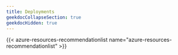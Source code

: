 ```yaml
---
title: Deployments
geekdocCollapseSection: true
geekdocHidden: true
---
```


{{< azure-resources-recommendationlist name="azure-resources-recommendationlist" >}}
